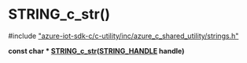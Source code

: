 # STRING_c_str()

\#include ["azure-iot-sdk-c/c-utility/inc/azure_c_shared_utility/strings.h"](../iot-c-ref-strings-h.md)  

**const char * [STRING_c_str](#strings_8h_1a351a84891e778e497c7eafa76bd02cd0)([STRING_HANDLE](#strings__types_8h_1a38c89d91aecbdc355555337b6eb88dbf) handle)**

